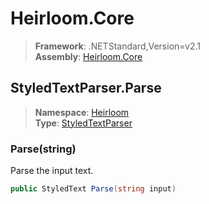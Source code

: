 # Heirloom.Core

> **Framework**: .NETStandard,Version=v2.1  
> **Assembly**: [Heirloom.Core][0]  

## StyledTextParser.Parse

> **Namespace**: [Heirloom][0]  
> **Type**: [StyledTextParser][1]  

### Parse(string)

Parse the input text.

```cs
public StyledText Parse(string input)
```

[0]: ../../../Heirloom.Core.md
[1]: ../StyledTextParser.md
